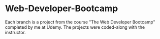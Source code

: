 # Web-Developer-Bootcamp
Each branch is a project from the course "The Web Developer Bootcamp" completed by me at Udemy. The projects were coded-along with the instructor.
